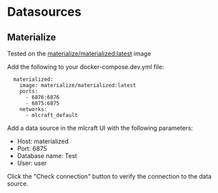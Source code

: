 # Datasources

## Materialize

Tested on the [materialize/materialized:latest](https://hub.docker.com/r/materialize/materialized) image

Add the following to your docker-compose.dev.yml file:

```
  materialized:
    image: materialize/materialized:latest
    ports:
      - 6876:6876
      - 6875:6875
    networks:
      - mlcraft_default
```

Add a data source in the mlcraft UI with the following parameters:

- Host: materialized
- Port: 6875
- Database name: Test
- User: user

Click the "Check connection" button to verify the connection to the data source.